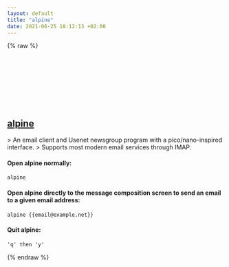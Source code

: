 ```yaml
---
layout: default
title: "alpine"
date: 2021-06-25 18:12:13 +02:00
---
```

{% raw %}
<h2 id="alpine">
  <a href="/en/linux/alpine.html">alpine</a> <a href="#alpine"><svg class="icon">
    <use href="/assets/images/unicode_sprite.svg#link" />
  </svg></a>
</h2>
> An email client and Usenet newsgroup program with a pico/nano-inspired interface.
> Supports most modern email services through IMAP.

#### Open alpine normally:
```shell
alpine
```
#### Open alpine directly to the message composition screen to send an email to a given email address:
```shell
alpine {{email@example.net}}
```
#### Quit alpine:
```shell
'q' then 'y'
```
{% endraw %}